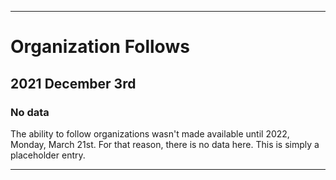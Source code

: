 
***

# Organization Follows

## 2021 December 3rd

### No data

The ability to follow organizations wasn't made available until 2022, Monday, March 21st. For that reason, there is no data here. This is simply a placeholder entry.

***
